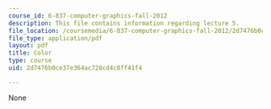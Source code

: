 ```yaml
---
course_id: 6-837-computer-graphics-fall-2012
description: This file contains information regarding lecture 5.
file_location: /coursemedia/6-837-computer-graphics-fall-2012/2d7476b0ce37e364ac728cd4c8ff41f4_MIT6_837F12_Lec05.pdf
file_type: application/pdf
layout: pdf
title: Color
type: course
uid: 2d7476b0ce37e364ac728cd4c8ff41f4

---
```

None